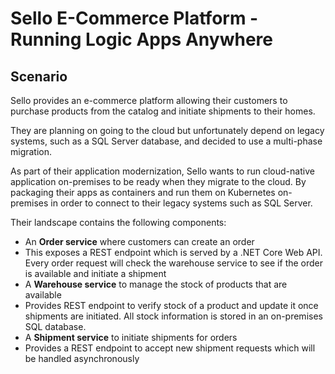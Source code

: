 # Sello E-Commerce Platform - Running Logic Apps Anywhere

## Scenario
Sello provides an e-commerce platform allowing their customers to purchase products from the catalog and initiate shipments to their homes.

They are planning on going to the cloud but unfortunately depend on legacy systems, such as a SQL Server database, and decided to use a multi-phase migration.

As part of their application modernization, Sello wants to run cloud-native application on-premises to be ready when they migrate to the cloud. By packaging their apps as containers and run them on Kubernetes on-premises in order to connect to their legacy systems such as SQL Server.

Their landscape contains the following components:
-	An **Order service** where customers can create an order
  - This exposes a REST endpoint which is served by a .NET Core Web API. Every order request will check the warehouse service to see if the order is available and initiate a shipment
-	A **Warehouse service** to manage the stock of products that are available
  - Provides REST endpoint to verify stock of a product and update it once shipments are initiated. All stock information is stored in an on-premises SQL database.
-	A **Shipment service** to initiate shipments for orders
  - Provides a REST endpoint to accept new shipment requests which will be handled asynchronously
